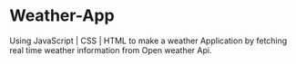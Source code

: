 # Weather-App
Using JavaScript | CSS | HTML to make a weather Application by fetching real time weather information from Open weather Api.
